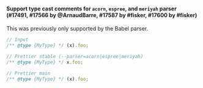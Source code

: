 #### Support type cast comments for `acorn`, `espree`, and `meriyah` parser (#17491, #17566 by @ArnaudBarre, #17587 by #fisker, #17600 by #fisker)

This was previously only supported by the Babel parser.

<!-- prettier-ignore -->
```js
// Input
/** @type {MyType} */ (x).foo;

// Prettier stable (--parser=acorn|espree|meriyah)
/** @type {MyType} */ x.foo;

// Prettier main
/** @type {MyType} */ (x).foo;
```
